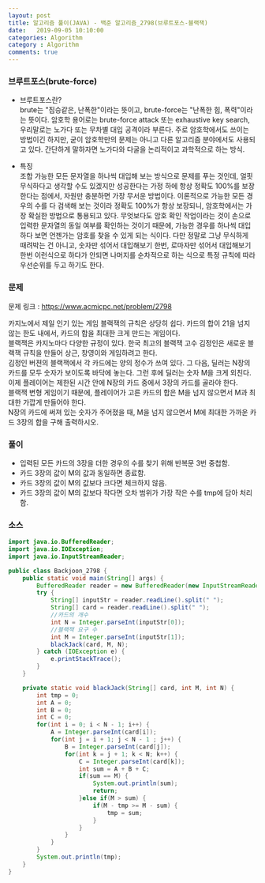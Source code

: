 ```yaml
---
layout: post
title: 알고리즘 풀이(JAVA) - 백준 알고리즘_2798(브루트포스-블랙잭)
date:   2019-09-05 10:10:00
categories: Algorithm
category : Algorithm
comments: true 
---
```


### 브루트포스(brute-force)

- 브루트포스란?  
brute는 "짐승같은, 난폭한"이라는 뜻이고, brute-force는 "난폭한 힘, 폭력"이라는 뜻이다. 
암호학 용어로는 brute-force attack 또는 exhaustive key search, 우리말로는 노가다 또는 무차별 대입 공격이라 부른다. 
주로 암호학에서도 쓰이는 방법이긴 하지만, 굳이 암호학만의 문제는 아니고 다른 알고리즘 분야에서도 사용되고 있다. 
간단하게 말하자면 노가다와 다굴을 논리적이고 과학적으로 하는 방식.

- 특징  
조합 가능한 모든 문자열을 하나씩 대입해 보는 방식으로 문제를 푸는 것인데, 얼핏 무식하다고 생각할 수도 있겠지만 성공한다는 
가정 하에 항상 정확도 100%를 보장한다는 점에서, 자원만 충분하면 가장 무서운 방법이다. 
이론적으로 가능한 모든 경우의 수를 다 검색해 보는 것이라 정확도 100%가 항상 보장되니, 암호학에서는 가장 확실한 방법으로 통용되고 있다. 
무엇보다도 암호 확인 작업이라는 것이 손으로 입력한 문자열의 동일 여부를 확인하는 것이기 때문에, 
가능한 경우를 하나씩 대입하다 보면 언젠가는 암호를 찾을 수 있게 되는 식이다. 다만 정말로 그냥 무식하게 때려박는 건 아니고, 숫자만 섞어서 대입해보기 한번, 
로마자만 섞어서 대입해보기 한번 이런식으로 하다가 안되면 나머지를 순차적으로 하는 식으로 특정 규칙에 따라 우선순위를 두고 하기도 한다.



### 문제
문제 링크 : <https://www.acmicpc.net/problem/2798>

카지노에서 제일 인기 있는 게임 블랙잭의 규칙은 상당히 쉽다. 카드의 합이 21을 넘지 않는 한도 내에서, 카드의 합을 최대한 크게 만드는 게임이다.  
블랙잭은 카지노마다 다양한 규정이 있다.  한국 최고의 블랙잭 고수 김정인은 새로운 블랙잭 규칙을 만들어 상근, 창영이와 게임하려고 한다.  
김정인 버젼의 블랙잭에서 각 카드에는 양의 정수가 쓰여 있다. 그 다음, 딜러는 N장의 카드를 모두 숫자가 보이도록 바닥에 놓는다. 그런 후에 딜러는 숫자 M을 크게 외친다.  
이제 플레이어는 제한된 시간 안에 N장의 카드 중에서 3장의 카드를 골라야 한다.  
블랙잭 변형 게임이기 때문에, 플레이어가 고른 카드의 합은 M을 넘지 않으면서 M과 최대한 가깝게 만들어야 한다.  
N장의 카드에 써져 있는 숫자가 주어졌을 때, M을 넘지 않으면서 M에 최대한 가까운 카드 3장의 합을 구해 출력하시오.  

### 풀이
- 입력된 모든 카드의 3장을 더한 경우의 수를 찾기 위해 반복문 3번 중첩함.
- 카드 3장의 값이 M의 값과 동일하면 종료함.
- 카드 3장의 값이 M의 값보다 크다면 체크하지 않음.
- 카드 3장의 값이 M의 값보다 작다면 오차 범위가 가장 작은 수를 tmp에 담아 처리함.

### 소스
```java
import java.io.BufferedReader;
import java.io.IOException;
import java.io.InputStreamReader;

public class Backjoon_2798 {
	public static void main(String[] args) {
		BufferedReader reader = new BufferedReader(new InputStreamReader(System.in));
		try {
			String[] inputStr = reader.readLine().split(" ");
			String[] card = reader.readLine().split(" ");
			//카드의 개수
			int N = Integer.parseInt(inputStr[0]);
			//블랙잭 요구 수
			int M = Integer.parseInt(inputStr[1]);
			blackJack(card, M, N);
		} catch (IOException e) {
			e.printStackTrace();
		}
	}

	private static void blackJack(String[] card, int M, int N) {
		int tmp = 0;
		int A = 0;
		int B = 0;
		int C = 0;
		for(int i = 0; i < N - 1; i++) {
			A = Integer.parseInt(card[i]);
			for(int j = i + 1; j < N - 1 ; j++) {
				B = Integer.parseInt(card[j]);
				for(int k = j + 1; k < N; k++) {
					C = Integer.parseInt(card[k]);
					int sum = A + B + C;
					if(sum == M) {
						System.out.println(sum);
						return;
					}else if(M > sum) {
						if(M - tmp >= M - sum) {
							tmp = sum;
						}
					}
				}
			}
		}
		System.out.println(tmp);
	}
}
```
